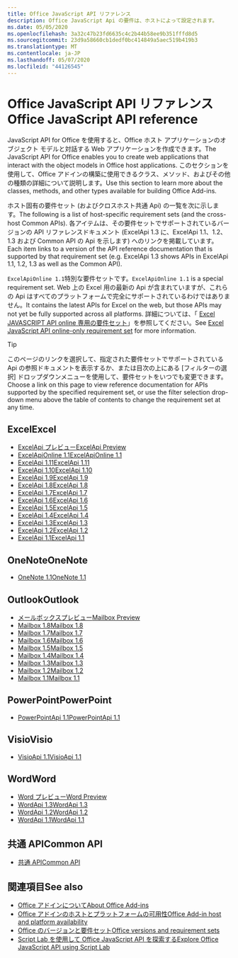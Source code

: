 ```yaml
---
title: Office JavaScript API リファレンス
description: Office JavaScript Api の要件は、ホストによって設定されます。
ms.date: 05/05/2020
ms.openlocfilehash: 3a32c47b23fd6635c4c2b44b58ee9b351fffd8d5
ms.sourcegitcommit: 23d9a58660cb1dedf0bc414849a5aec519b419b3
ms.translationtype: MT
ms.contentlocale: ja-JP
ms.lasthandoff: 05/07/2020
ms.locfileid: "44126545"
---
```

# <a name="office-javascript-api-reference"></a><span data-ttu-id="4e692-103">Office JavaScript API リファレンス</span><span class="sxs-lookup"><span data-stu-id="4e692-103">Office JavaScript API reference</span></span>

<span data-ttu-id="4e692-104">JavaScript API for Office を使用すると、Office ホスト アプリケーションのオブジェクト モデルと対話する Web アプリケーションを作成できます。</span><span class="sxs-lookup"><span data-stu-id="4e692-104">The JavaScript API for Office enables you to create web applications that interact with the object models in Office host applications.</span></span> <span data-ttu-id="4e692-105">このセクションを使用して、Office アドインの構築に使用できるクラス、メソッド、およびその他の種類の詳細について説明します。</span><span class="sxs-lookup"><span data-stu-id="4e692-105">Use this section to learn more about the classes, methods, and other types available for building Office Add-ins.</span></span>

<span data-ttu-id="4e692-106">ホスト固有の要件セット (およびクロスホスト共通 Api) の一覧を次に示します。</span><span class="sxs-lookup"><span data-stu-id="4e692-106">The following is a list of host-specific requirement sets (and the cross-host Common APIs).</span></span> <span data-ttu-id="4e692-107">各アイテムは、その要件セットでサポートされているバージョンの API リファレンスドキュメント (ExcelApi 1.3 に、ExcelApi 1.1、1.2、1.3 および Common API の Api を示します) へのリンクを掲載しています。</span><span class="sxs-lookup"><span data-stu-id="4e692-107">Each item links to a version of the API reference documentation that is supported by that requirement set (e.g. ExcelApi 1.3 shows APIs in ExcelApi 1.1, 1.2, 1.3 as well as the Common API).</span></span>

<span data-ttu-id="4e692-108">`ExcelApiOnline 1.1`特別な要件セットです。</span><span class="sxs-lookup"><span data-stu-id="4e692-108">`ExcelApiOnline 1.1` is a special requirement set.</span></span> <span data-ttu-id="4e692-109">Web 上の Excel 用の最新の Api が含まれていますが、これらの Api はすべてのプラットフォームで完全にサポートされているわけではありません。</span><span class="sxs-lookup"><span data-stu-id="4e692-109">It contains the latest APIs for Excel on the web, but those APIs may not yet be fully supported across all platforms.</span></span> <span data-ttu-id="4e692-110">詳細については、「 [Excel JAVASCRIPT API online 専用の要件セット](/office/dev/add-ins/reference/requirement-sets/excel-api-online-requirement-set)」を参照してください。</span><span class="sxs-lookup"><span data-stu-id="4e692-110">See [Excel JavaScript API online-only requirement set](/office/dev/add-ins/reference/requirement-sets/excel-api-online-requirement-set) for more information.</span></span>

> [!TIP]
> <span data-ttu-id="4e692-111">このページのリンクを選択して、指定された要件セットでサポートされている Api の参照ドキュメントを表示するか、または目次の上にある [フィルターの選択] ドロップダウンメニューを使用して、要件セットをいつでも変更できます。</span><span class="sxs-lookup"><span data-stu-id="4e692-111">Choose a link on this page to view reference documentation for APIs supported by the specified requirement set, or use the filter selection drop-down menu above the table of contents to change the requirement set at any time.</span></span>

## <a name="excel"></a><span data-ttu-id="4e692-112">Excel</span><span class="sxs-lookup"><span data-stu-id="4e692-112">Excel</span></span>

- [<span data-ttu-id="4e692-113">ExcelApi プレビュー</span><span class="sxs-lookup"><span data-stu-id="4e692-113">ExcelApi Preview</span></span>](/javascript/api/excel?view=excel-js-preview)
- [<span data-ttu-id="4e692-114">ExcelApiOnline 1.1</span><span class="sxs-lookup"><span data-stu-id="4e692-114">ExcelApiOnline 1.1</span></span>](/javascript/api/excel?view=excel-js-online)
- [<span data-ttu-id="4e692-115">ExcelApi 1.11</span><span class="sxs-lookup"><span data-stu-id="4e692-115">ExcelApi 1.11</span></span>](/javascript/api/excel?view=excel-js-1.11)
- [<span data-ttu-id="4e692-116">ExcelApi 1.10</span><span class="sxs-lookup"><span data-stu-id="4e692-116">ExcelApi 1.10</span></span>](/javascript/api/excel?view=excel-js-1.10)
- [<span data-ttu-id="4e692-117">ExcelApi 1.9</span><span class="sxs-lookup"><span data-stu-id="4e692-117">ExcelApi 1.9</span></span>](/javascript/api/excel?view=excel-js-1.9)
- [<span data-ttu-id="4e692-118">ExcelApi 1.8</span><span class="sxs-lookup"><span data-stu-id="4e692-118">ExcelApi 1.8</span></span>](/javascript/api/excel?view=excel-js-1.8)
- [<span data-ttu-id="4e692-119">ExcelApi 1.7</span><span class="sxs-lookup"><span data-stu-id="4e692-119">ExcelApi 1.7</span></span>](/javascript/api/excel?view=excel-js-1.7)
- [<span data-ttu-id="4e692-120">ExcelApi 1.6</span><span class="sxs-lookup"><span data-stu-id="4e692-120">ExcelApi 1.6</span></span>](/javascript/api/excel?view=excel-js-1.6)
- [<span data-ttu-id="4e692-121">ExcelApi 1.5</span><span class="sxs-lookup"><span data-stu-id="4e692-121">ExcelApi 1.5</span></span>](/javascript/api/excel?view=excel-js-1.5)
- [<span data-ttu-id="4e692-122">ExcelApi 1.4</span><span class="sxs-lookup"><span data-stu-id="4e692-122">ExcelApi 1.4</span></span>](/javascript/api/excel?view=excel-js-1.4)
- [<span data-ttu-id="4e692-123">ExcelApi 1.3</span><span class="sxs-lookup"><span data-stu-id="4e692-123">ExcelApi 1.3</span></span>](/javascript/api/excel?view=excel-js-1.3)
- [<span data-ttu-id="4e692-124">ExcelApi 1.2</span><span class="sxs-lookup"><span data-stu-id="4e692-124">ExcelApi 1.2</span></span>](/javascript/api/excel?view=excel-js-1.2)
- [<span data-ttu-id="4e692-125">ExcelApi 1.1</span><span class="sxs-lookup"><span data-stu-id="4e692-125">ExcelApi 1.1</span></span>](/javascript/api/excel?view=excel-js-1.1)

## <a name="onenote"></a><span data-ttu-id="4e692-126">OneNote</span><span class="sxs-lookup"><span data-stu-id="4e692-126">OneNote</span></span>

- [<span data-ttu-id="4e692-127">OneNote 1.1</span><span class="sxs-lookup"><span data-stu-id="4e692-127">OneNote 1.1</span></span>](/javascript/api/onenote?view=onenote-js-1.1)

## <a name="outlook"></a><span data-ttu-id="4e692-128">Outlook</span><span class="sxs-lookup"><span data-stu-id="4e692-128">Outlook</span></span>

- [<span data-ttu-id="4e692-129">メールボックスプレビュー</span><span class="sxs-lookup"><span data-stu-id="4e692-129">Mailbox Preview</span></span>](/javascript/api/outlook?view=outlook-js-preview)
- [<span data-ttu-id="4e692-130">Mailbox 1.8</span><span class="sxs-lookup"><span data-stu-id="4e692-130">Mailbox 1.8</span></span>](/javascript/api/outlook?view=outlook-js-1.8)
- [<span data-ttu-id="4e692-131">Mailbox 1.7</span><span class="sxs-lookup"><span data-stu-id="4e692-131">Mailbox 1.7</span></span>](/javascript/api/outlook?view=outlook-js-1.7)
- [<span data-ttu-id="4e692-132">Mailbox 1.6</span><span class="sxs-lookup"><span data-stu-id="4e692-132">Mailbox 1.6</span></span>](/javascript/api/outlook?view=outlook-js-1.6)
- [<span data-ttu-id="4e692-133">Mailbox 1.5</span><span class="sxs-lookup"><span data-stu-id="4e692-133">Mailbox 1.5</span></span>](/javascript/api/outlook?view=outlook-js-1.5)
- [<span data-ttu-id="4e692-134">Mailbox 1.4</span><span class="sxs-lookup"><span data-stu-id="4e692-134">Mailbox 1.4</span></span>](/javascript/api/outlook?view=outlook-js-1.4)
- [<span data-ttu-id="4e692-135">Mailbox 1.3</span><span class="sxs-lookup"><span data-stu-id="4e692-135">Mailbox 1.3</span></span>](/javascript/api/outlook?view=outlook-js-1.3)
- [<span data-ttu-id="4e692-136">Mailbox 1.2</span><span class="sxs-lookup"><span data-stu-id="4e692-136">Mailbox 1.2</span></span>](/javascript/api/outlook?view=outlook-js-1.2)
- [<span data-ttu-id="4e692-137">Mailbox 1.1</span><span class="sxs-lookup"><span data-stu-id="4e692-137">Mailbox 1.1</span></span>](/javascript/api/outlook?view=outlook-js-1.1)

## <a name="powerpoint"></a><span data-ttu-id="4e692-138">PowerPoint</span><span class="sxs-lookup"><span data-stu-id="4e692-138">PowerPoint</span></span>

- [<span data-ttu-id="4e692-139">PowerPointApi 1.1</span><span class="sxs-lookup"><span data-stu-id="4e692-139">PowerPointApi 1.1</span></span>](/javascript/api/powerpoint?view=powerpoint-js-1.1)

## <a name="visio"></a><span data-ttu-id="4e692-140">Visio</span><span class="sxs-lookup"><span data-stu-id="4e692-140">Visio</span></span>

- [<span data-ttu-id="4e692-141">VisioApi 1.1</span><span class="sxs-lookup"><span data-stu-id="4e692-141">VisioApi 1.1</span></span>](/javascript/api/visio?view=visio-js-1.1)

## <a name="word"></a><span data-ttu-id="4e692-142">Word</span><span class="sxs-lookup"><span data-stu-id="4e692-142">Word</span></span>

- [<span data-ttu-id="4e692-143">Word プレビュー</span><span class="sxs-lookup"><span data-stu-id="4e692-143">Word Preview</span></span>](/javascript/api/word?view=word-js-preview)
- [<span data-ttu-id="4e692-144">WordApi 1.3</span><span class="sxs-lookup"><span data-stu-id="4e692-144">WordApi 1.3</span></span>](/javascript/api/word?view=word-js-1.3)
- [<span data-ttu-id="4e692-145">WordApi 1.2</span><span class="sxs-lookup"><span data-stu-id="4e692-145">WordApi 1.2</span></span>](/javascript/api/word?view=word-js-1.2)
- [<span data-ttu-id="4e692-146">WordApi 1.1</span><span class="sxs-lookup"><span data-stu-id="4e692-146">WordApi 1.1</span></span>](/javascript/api/word?view=word-js-1.1)

## <a name="common-api"></a><span data-ttu-id="4e692-147">共通 API</span><span class="sxs-lookup"><span data-stu-id="4e692-147">Common API</span></span>

- [<span data-ttu-id="4e692-148">共通 API</span><span class="sxs-lookup"><span data-stu-id="4e692-148">Common API</span></span>](/javascript/api/office?view=common-js)

## <a name="see-also"></a><span data-ttu-id="4e692-149">関連項目</span><span class="sxs-lookup"><span data-stu-id="4e692-149">See also</span></span>

- [<span data-ttu-id="4e692-150">Office アドインについて</span><span class="sxs-lookup"><span data-stu-id="4e692-150">About Office Add-ins</span></span>](/office/dev/add-ins/overview)
- [<span data-ttu-id="4e692-151">Office アドインのホストとプラットフォームの可用性</span><span class="sxs-lookup"><span data-stu-id="4e692-151">Office Add-in host and platform availability</span></span>](/office/dev/add-ins/overview/office-add-in-availability)
- [<span data-ttu-id="4e692-152">Office のバージョンと要件セット</span><span class="sxs-lookup"><span data-stu-id="4e692-152">Office versions and requirement sets</span></span>](/office/dev/add-ins/develop/office-versions-and-requirement-sets)
- [<span data-ttu-id="4e692-153">Script Lab を使用して Office JavaScript API を探索する</span><span class="sxs-lookup"><span data-stu-id="4e692-153">Explore Office JavaScript API using Script Lab</span></span>](/office/dev/add-ins/overview/explore-with-script-lab)
